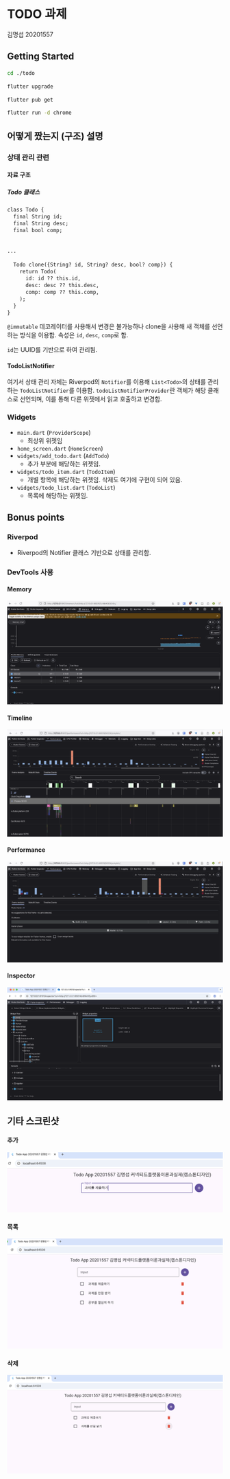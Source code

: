 # TODO 과제
김명섭 20201557


## Getting Started
```bash
cd ./todo
```

```bash
flutter upgrade
```

```bash
flutter pub get
```

```bash
flutter run -d chrome
```

## 어떻게 짰는지 (구조) 설명

### 상태 관리 관련

#### 자료 구조

##### Todo 클래스
```flutter
class Todo {
  final String id;
  final String desc;
  final bool comp;


...

  Todo clone({String? id, String? desc, bool? comp}) {
    return Todo(
      id: id ?? this.id,
      desc: desc ?? this.desc,
      comp: comp ?? this.comp,
    );
  }
}
```
`@immutable` 데코레이터를 사용해서 변경은 불가능하나 clone을 사용해 새 객체를 선언하는 방식을 이용함. 속성은 `id`, `desc`, `comp`로 함.

`id`는 UUID를 기반으로 하여 관리됨.

#### TodoListNotifier
여기서 상태 관리 자체는 Riverpod의 `Notifier`를 이용해 `List<Todo>`의 상태를 관리하는 `TodoListNotifier`를 이용함. `todoListNotifierProvider`란 객체가 해당 클래스로 선언되며, 이를 통해 다른 위젯에서 읽고 호출하고 변경함.

### Widgets
- `main.dart` (`ProviderScope`)
    - 최상위 위젯임
- `home_screen.dart` (`HomeScreen`)
- `widgets/add_todo.dart` (`AddTodo`)
    - 추가 부분에 해당하는 위젯임.
- `widgets/todo_item.dart` (`TodoItem`)
    - 개별 항목에 해당하는 위젯임. 삭제도 여기에 구현이 되어 있음.
- `widgets/todo_list.dart` (`TodoList`)
    - 목록에 해당하는 위젯임.

## Bonus points
### Riverpod
- Riverpod의 Notifier 클래스 기반으로 상태를 관리함.

### DevTools 사용
#### Memory
![](5.png)

#### Timeline
![](6.png)

#### Performance
![](7.png)

#### Inspector
![](4.png)

## 기타 스크린샷
#### 추가
![](1.png)

#### 목록
![](2.png)

#### 삭제
![](3.png)